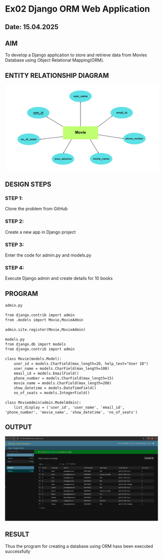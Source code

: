 # Ex02 Django ORM Web Application
## Date: 15.04.2025

## AIM
To develop a Django application to store and retrieve data from Movies Database using Object Relational Mapping(ORM).

## ENTITY RELATIONSHIP DIAGRAM

![alt text](<er dia.jpg>)

## DESIGN STEPS

### STEP 1:
Clone the problem from GitHub

### STEP 2:
Create a new app in Django project

### STEP 3:
Enter the code for admin.py and models.py

### STEP 4:
Execute Django admin and create details for 10 books

## PROGRAM
```
admin.py

from django.contrib import admin
from .models import Movie,MovieAdmin

admin.site.register(Movie,MovieAdmin)

models.py
from django.db import models
from django.contrib import admin

class Movie(models.Model):
    user_id = models.CharField(max_length=20, help_text="User ID")
    user_name = models.CharField(max_length=100)
    email_id = models.EmailField()
    phone_number = models.CharField(max_length=15)
    movie_name = models.CharField(max_length=200)
    show_datetime = models.DateTimeField()
    no_of_seats = models.IntegerField()

class MovieAdmin(admin.ModelAdmin):
    list_display = ('user_id', 'user_name', 'email_id', 'phone_number', 'movie_name', 'show_datetime', 'no_of_seats')

```


## OUTPUT

![alt text](<Screenshot 2025-04-15 135148.png>)


## RESULT
Thus the program for creating a database using ORM hass been executed successfully
